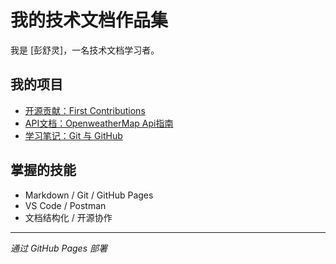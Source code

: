 # 我的技术文档作品集

我是 [彭舒灵]，一名技术文档学习者。

## 我的项目

- [开源贡献：First Contributions](https://github.com/PSLyeah/first-contributions/pull/1)
- [API文档：OpenweatherMap Api指南](https://github.com/PSLyeah/PSLyeah.github.io/blob/main/my-portfolio/weather_api_docs.md) 
- [学习笔记：Git 与 GitHub](./git-notes.md)

## 掌握的技能

- Markdown / Git / GitHub Pages
- VS Code / Postman
- 文档结构化 / 开源协作

---
*通过 GitHub Pages 部署*

